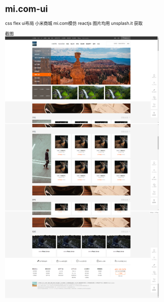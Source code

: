 # mi.com-ui
css flex ui布局 小米商城 mi.com模仿 reactjs
图片均用 unsplash.it 获取


截图
![Screenshot](%E6%8D%95%E8%8E%B7mi1.PNG)
![Screenshot](%E6%8D%95%E8%8E%B7mi2.PNG)
![Screenshot](%E6%8D%95%E8%8E%B7mi3.PNG)
